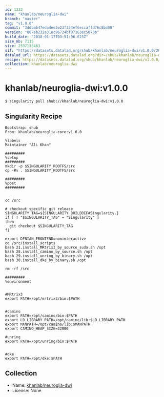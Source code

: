 ```yaml
---
id: 1332
name: "khanlab/neuroglia-dwi"
branch: "master"
tag: "v1.0.0"
commit: "3ddbab47edadee2e23f354ef6eccaffd76c8bd08"
version: "807eb232a31ec96724bf07163ec5073b"
build_date: "2018-01-17T03:51:06.623Z"
size_mb: 7115
size: 2597138463
sif: "https://datasets.datalad.org/shub/khanlab/neuroglia-dwi/v1.0.0/2018-01-17-3ddbab47-807eb232/807eb232a31ec96724bf07163ec5073b.simg"
datalad_url: https://datasets.datalad.org?dir=/shub/khanlab/neuroglia-dwi/v1.0.0/2018-01-17-3ddbab47-807eb232/
recipe: https://datasets.datalad.org/shub/khanlab/neuroglia-dwi/v1.0.0/2018-01-17-3ddbab47-807eb232/Singularity
collection: khanlab/neuroglia-dwi
---
```


# khanlab/neuroglia-dwi:v1.0.0

```bash
$ singularity pull shub://khanlab/neuroglia-dwi:v1.0.0
```

## Singularity Recipe

```singularity
Bootstrap: shub
From: khanlab/neuroglia-core:v1.0.0

%labels
Maintainer "Ali Khan"

#########
%setup
#########
mkdir -p $SINGULARITY_ROOTFS/src
cp -Rv . $SINGULARITY_ROOTFS/src

#########
%post
#########


cd /src

# checkout specific git release 
SINGULARITY_TAG=${SINGULARITY_BUILDDEF#Singularity.}
if [ ! "$SINGULARITY_TAG" = "Singularity" ]
then
  git checkout $SINGULARITY_TAG
fi

export DEBIAN_FRONTEND=noninteractive
cd /src/install_scripts
bash 21.install_MRtrix3_by_source_sudo.sh /opt
bash 28.install_camino_by_source.sh /opt
bash 29.install_unring_by_binary.sh /opt
bash 30.install_dke_by_binary.sh /opt

rm -rf /src

#########
%environment


#MRtrix3
export PATH=/opt/mrtrix3/bin:$PATH


#camino
export PATH=/opt/camino/bin:$PATH
export LD_LIBRARY_PATH=/opt/camino/lib:$LD_LIBRARY_PATH
export MANPATH=/opt/camino/lib:$MANPATH
export CAMINO_HEAP_SIZE=32000

#unring
export PATH=/opt/unring/bin:$PATH


#dke
export PATH=/opt/dke:$PATH
```

## Collection

 - Name: [khanlab/neuroglia-dwi](https://github.com/khanlab/neuroglia-dwi)
 - License: None

